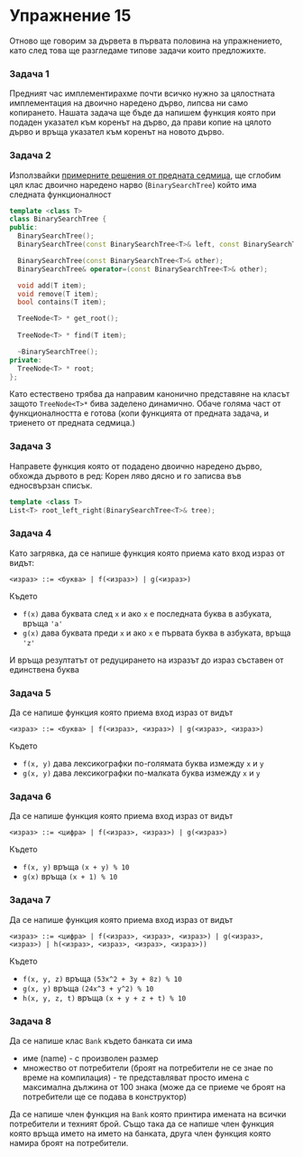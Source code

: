 # Упражнение 15

Отново ще говорим за дървета в първата половина на упражнението, като след това ще разгледаме типове задачи които предложихте.

### Задача 1
Предният час имплементирахме почти всичко нужно за цялостната имплементация на двоично наредено дърво, липсва ни само копирането. Нашата задача ще бъде да напишем функция която при подаден указател към коренът на дърво, да прави копие на цялото дърво и връща указател към коренът на новото дърво.

### Задача 2
Използвайки [примерните решения от предната седмица](../14-trees/sample-solutions/trees.cpp), ще сглобим цял клас двоично наредено нарво (`BinarySearchTree`) който има следната функционалност

```c++
template <class T>
class BinarySearchTree {
public:
  BinarySearchTree();
  BinarySearchTree(const BinarySearchTree<T>& left, const BinarySearchTree<T>& right, T root);

  BinarySearchTree(const BinarySearchTree<T>& other);
  BinarySearchTree& operator=(const BinarySearchTree<T>& other);

  void add(T item);
  void remove(T item);
  bool contains(T item);

  TreeNode<T> * get_root();
  
  TreeNode<T> * find(T item); 

  ~BinarySearchTree();
private:
  TreeNode<T> * root;
};
```

Като естествено трябва да направим канонично представяне на класът защото `TreeNode<T>*` бива заделено динамично. Обаче голяма част от функционалността е готова (копи функцията от предната задача, и триенето от предната седмица.)

### Задача 3
Направете функция която от подадено двоично наредено дърво, обхожда дървото в ред: Корен ляво дясно и го записва във едносвързан списък.

```c++
template <class T>
List<T> root_left_right(BinarySearchTree<T>& tree); 
```

### Задача 4
Като загрявка, да се напише функция която приема като вход израз от видът:
```
<израз> ::= <буква> | f(<израз>) | g(<израз>)
```

Където
- `f(x)` дава буквата след `x` и ако `x` е последната буква в азбуката, връща `'a'`
- `g(x)` дава буквата преди `x` и ако `x` е първата буква в азбуката, връща `'z'`

И връща резултатът от редуцирането на изразът до израз съставен от единствена буква

### Задача 5
Да се напише функция която приема вход израз от видът

```
<израз> ::= <буква> | f(<израз>, <израз>) | g(<израз>, <израз>)
```

Където
- `f(x, y)` дава лексикографки по-голямата буква измежду `x` и `y`
- `g(x, y)` дава лексикографки по-малката буква измежду `x` и `y`

### Задача 6
Да се напише функция която приема вход израз от видът
```
<израз> ::= <цифра> | f(<израз>, <израз>) | g(<израз>)
```

Където
- `f(x, y)` връща `(x + y) % 10`
- `g(x)` връща `(x + 1) % 10`

### Задача 7
Да се напише функция която приема вход израз от видът
```
<израз> ::= <цифра> | f(<израз>, <израз>, <израз>) | g(<израз>, <израз>) | h(<израз>, <израз>, <израз>, <израз>))
```

Където
- `f(x, y, z)` връща `(53x^2 + 3y + 8z) % 10`
- `g(x, y)` връща `(24x^3 + y^2) % 10`
- `h(x, y, z, t)` връща `(x + y + z + t) % 10`

### Задача 8
Да се напише клас `Bank` където банката си има 
- име (name) - с произволен размер
- множество от потребители (броят на потребители не се знае по време на компилация) - те представляват просто имена с максимална дължина от 100 знака (може да се приеме че броят на потребители ще се подава в конструктор)

Да се напише член функция на `Bank` която принтира имената на всички потребители и техният брой.
Също така да се напише член функция която връща името на името на банката, друга член функция която намира броят на потребители.

